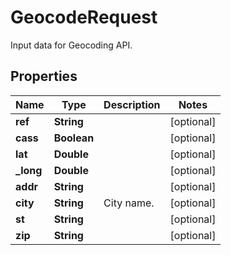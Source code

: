 

# GeocodeRequest

Input data for Geocoding API.
## Properties

Name | Type | Description | Notes
------------ | ------------- | ------------- | -------------
**ref** | **String** |  |  [optional]
**cass** | **Boolean** |  |  [optional]
**lat** | **Double** |  |  [optional]
**_long** | **Double** |  |  [optional]
**addr** | **String** |  |  [optional]
**city** | **String** | City name. |  [optional]
**st** | **String** |  |  [optional]
**zip** | **String** |  |  [optional]



